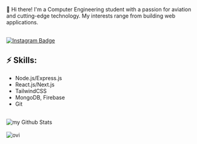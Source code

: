👋 Hi there! I'm a Computer Engineering student with a passion for aviation and cutting-edge technology. My interests range from building web applications.

\
[![Instagram Badge](https://img.shields.io/badge/-Instagram-e4405f?style=flat-square&logo=Instagram&logoColor=white&link=https://www.instagram.com/roshanjayraj/)](https://www.instagram.com/y.usuy/)
<!--
[![Linkedin Badge](https://img.shields.io/badge/-LinkedIn-blue?style=flat-square&logo=Linkedin&logoColor=white&link=https://www.linkedin.com/in/jayrajroshan/)](https://www.linkedin.com/in/jayrajroshan/)
[![Gmail Badge](https://img.shields.io/badge/-Gmail-d14836?style=flat-square&logo=Gmail&logoColor=white&link=mail@jayrajroshan1@gmail.com)](mailto:mail@jayrajroshan1@gmail.com)
-->

## ⚡ Skills:
- Node.js/Express.js
- React.js/Next.js
- TailwindCSS
- MongoDB, Firebase
- Git

\
<img align="" src="https://github-readme-stats.vercel.app/api?username=yuswf&include_all_commits=true&count_private=true&show_icons=true&line_height=20&title_color=2B5BBD&icon_color=1124BB&text_color=A1A1A1&bg_color=0,000000,130F40" alt="my Github Stats"/>
\
\
<img src="https://github-readme-stats.vercel.app/api/top-langs?username=yuswf&show_icons=true&locale=en&layout=compact&theme=chartreuse-dark" alt="ovi" />
